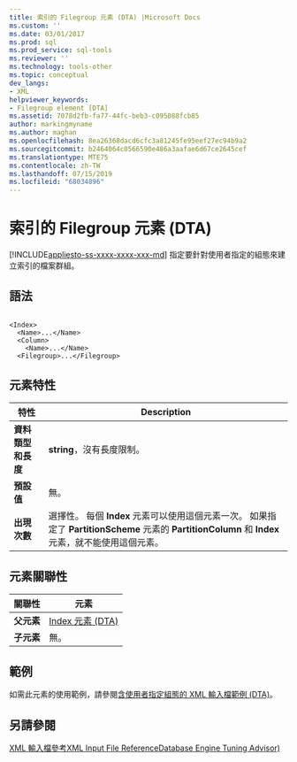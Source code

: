 ```yaml
---
title: 索引的 Filegroup 元素 (DTA) |Microsoft Docs
ms.custom: ''
ms.date: 03/01/2017
ms.prod: sql
ms.prod_service: sql-tools
ms.reviewer: ''
ms.technology: tools-other
ms.topic: conceptual
dev_langs:
- XML
helpviewer_keywords:
- Filegroup element [DTA]
ms.assetid: 7078d2fb-fa77-44fc-beb3-c095088fcb85
author: markingmyname
ms.author: maghan
ms.openlocfilehash: 8ea26368dacd6cfc3a81245fe95eef27ec94b9a2
ms.sourcegitcommit: b2464064c0566590e486a3aafae6d67ce2645cef
ms.translationtype: MTE75
ms.contentlocale: zh-TW
ms.lasthandoff: 07/15/2019
ms.locfileid: "68034896"
---
```

# <a name="filegroup-element-for-index-dta"></a>索引的 Filegroup 元素 (DTA)
[!INCLUDE[appliesto-ss-xxxx-xxxx-xxx-md](../../includes/appliesto-ss-xxxx-xxxx-xxx-md.md)]
  指定要針對使用者指定的組態來建立索引的檔案群組。  
  
## <a name="syntax"></a>語法  
  
```  
  
<Index>  
  <Name>...</Name>  
  <Column>  
    <Name>...</Name>  
  <Filegroup>...</Filegroup>  
```  
  
## <a name="element-characteristics"></a>元素特性  
  
|特性|Description|  
|--------------------|-----------------|  
|**資料類型和長度**|**string**，沒有長度限制。|  
|**預設值**|無。|  
|**出現次數**|選擇性。 每個 **Index** 元素可以使用這個元素一次。 如果指定了 **PartitionScheme** 元素的 **PartitionColumn** 和 **Index** 元素，就不能使用這個元素。|  
  
## <a name="element-relationships"></a>元素關聯性  
  
|關聯性|元素|  
|------------------|--------------|  
|**父元素**|[Index 元素 &#40;DTA&#41;](../../tools/dta/index-element-dta.md)|  
|**子元素**|無。|  
  
## <a name="example"></a>範例  
 如需此元素的使用範例，請參閱[含使用者指定組態的 XML 輸入檔範例 &#40;DTA&#41;](../../tools/dta/xml-input-file-sample-with-user-specified-configuration-dta.md)。  
  
## <a name="see-also"></a>另請參閱  
 [XML 輸入檔參考XML Input File ReferenceDatabase Engine Tuning Advisor&#41;](../../tools/dta/xml-input-file-reference-database-engine-tuning-advisor.md)  
  
  
